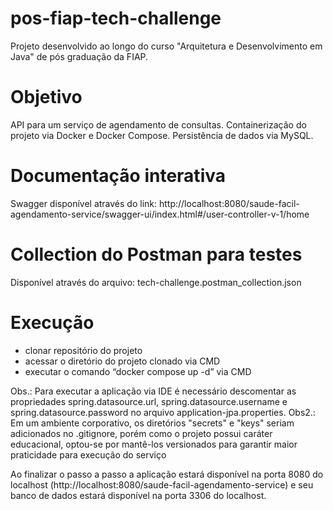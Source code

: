# pos-fiap-tech-challenge
Projeto desenvolvido ao longo do curso "Arquitetura e Desenvolvimento em Java" de pós graduação da FIAP.

# Objetivo
API para um serviço de agendamento de consultas. Containerização do projeto via Docker e Docker Compose. Persistência de dados via MySQL.

# Documentação interativa
Swagger disponível através do link: http://localhost:8080/saude-facil-agendamento-service/swagger-ui/index.html#/user-controller-v-1/home

# Collection do Postman para testes
Disponível através do arquivo: tech-challenge.postman_collection.json

# Execução
- clonar repositório do projeto
- acessar o diretório do projeto clonado via CMD
- executar o comando “docker compose up -d” via CMD

Obs.: Para executar a aplicação via IDE é necessário descomentar as propriedades spring.datasource.url, spring.datasource.username e spring.datasource.password no arquivo application-jpa.properties.
Obs2.: Em um ambiente corporativo, os diretórios "secrets" e "keys" seriam adicionados no .gitignore, porém como o projeto possui caráter educacional, optou-se por mantê-los versionados para garantir maior praticidade para execução do serviço

Ao finalizar o passo a passo a aplicação estará disponível na porta 8080 do localhost (http://localhost:8080/saude-facil-agendamento-service) e seu banco de dados estará disponível na porta 3306 do localhost.
